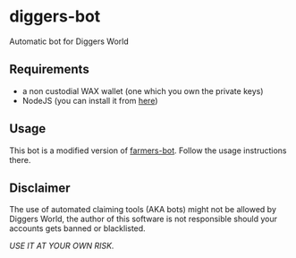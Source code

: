 # diggers-bot
Automatic bot for Diggers World

## Requirements
* a non custodial WAX wallet (one which you own the private keys) 
* NodeJS (you can install it from [here](https://nodejs.org/en/download/))

## Usage
This bot is a modified version of [farmers-bot](https://github.com/benjiewheeler/farmers-bot). Follow the usage instructions there.

## Disclaimer
The use of automated claiming tools (AKA bots) might not be allowed by Diggers World, the author of this software is not responsible should your accounts gets banned or blacklisted.

*USE IT AT YOUR OWN RISK.*
